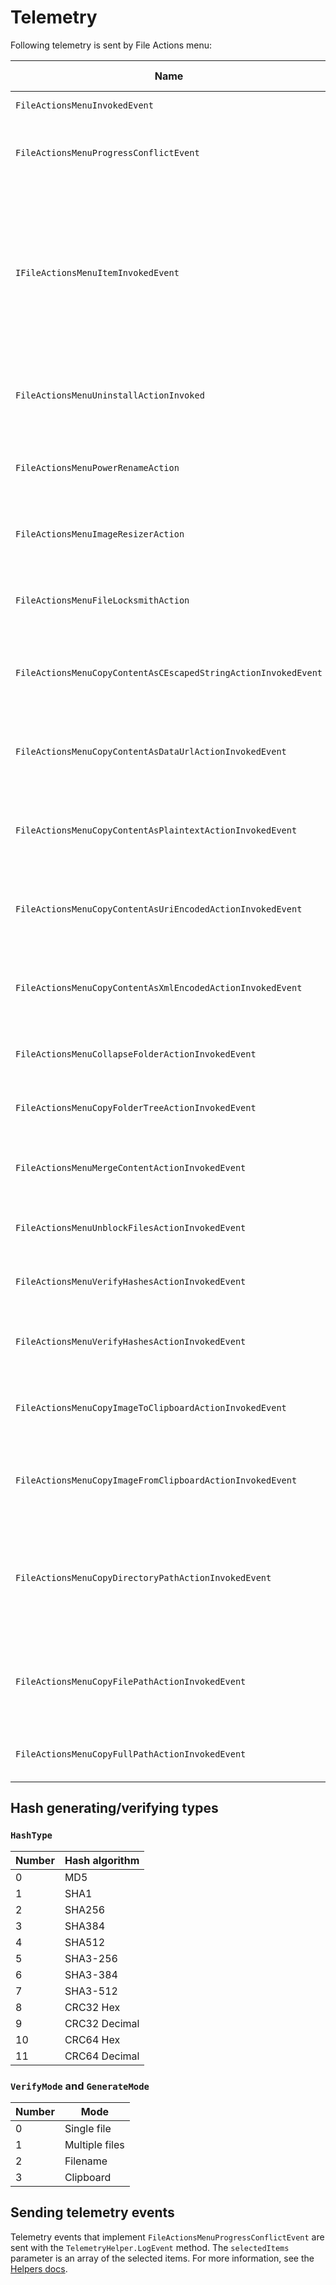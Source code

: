 # Telemetry

Following telemetry is sent by File Actions menu:

|Name|Thrown when...|Properties|
|----|-----------|----------|
| `FileActionsMenuInvokedEvent` | The menu is invoked. | **LoadedPluginsCount**: How many plugins were loaded. |
| `FileActionsMenuProgressConflictEvent` | A progress window is open and a conflict was solved. | **ReplaceChosen**: `true` when the replace option got Chosen, otherwise `false`
|||
| `IFileActionsMenuItemInvokedEvent` | Never, but is the base type for all the following events. | **ItemCount**: How many items are selected.<br/> **HasExecutableFilesSelected**: If any files ending in `.exe` or `.dll` are selected.<br/>**HasFilesSelected**: If the selection contains any files.<br/>**HasFolderSelected**: If the selection contains any folders.<br/>**HasImageSelected**: If the selection contains any image files.|
| `FileActionsMenuUninstallActionInvoked` | When the uninstall action is called. | **IsCalledFromDesktop**: If the selected item was on the desktop.<br/> **IsCalledOnShortcut**: If the selected item is a shortcut (`.ink` file). |
| `FileActionsMenuPowerRenameAction` | When PowerRename is launched via File Actions menu | |
| `FileActionsMenuImageResizerAction` | When Image Resizer is launched via File Actions menu | |
| `FileActionsMenuFileLocksmithAction` | When File Locksmith is launched via File Actions menu | |
| `FileActionsMenuCopyContentAsCEscapedStringActionInvokedEvent` | When the "Copy file content → As C escaped string" action is invoked | |
| `FileActionsMenuCopyContentAsDataUrlActionInvokedEvent` | When the "Copy file content → As data url" action is invoked | |
| `FileActionsMenuCopyContentAsPlaintextActionInvokedEvent` | When the "Copy file content → As plaintext" action is invoked | |
| `FileActionsMenuCopyContentAsUriEncodedActionInvokedEvent` | When the "Copy file content → As URI encoded string" action is invoked | |
| `FileActionsMenuCopyContentAsXmlEncodedActionInvokedEvent` | When the "Copy file content → As XML encoded string" action is invoked | |
| `FileActionsMenuCollapseFolderActionInvokedEvent` | When the "Collapse folder" action is invoked | **CollapsedFilesCount**: The number of files in the folder that was collapsed. |
| `FileActionsMenuCopyFolderTreeActionInvokedEvent` | When the "Copy folder tree" action is invoked | **IsDriveRoot**: If the selected folder is a drive or not. |
| `FileActionsMenuMergeContentActionInvokedEvent ` | When the "Merge content" action is invoked | **HasDifferentExtensions**: If the merged files had different file extensions or not.
| `FileActionsMenuUnblockFilesActionInvokedEvent` | When the "Unblock files" action is called. | |
| `FileActionsMenuVerifyHashesActionInvokedEvent` | When a Verify Checksum action is called. | **HashType**: The hash algorithm used.<br />**VerifyMode**: The mode used to get the comparing hash. |
| `FileActionsMenuVerifyHashesActionInvokedEvent` | When a Generate Checksum action is called. | **HashType**: The hash algorithm used.<br />**GenerateMode**: The mode used to save the generated hash. |
| `FileActionsMenuCopyImageToClipboardActionInvokedEvent` | When the "Copy image to clipboard" action is invoked | |
| `FileActionsMenuCopyImageFromClipboardActionInvokedEvent` | When the "Copy image from clipboard to folder" action is invoked | |
| `FileActionsMenuCopyDirectoryPathActionInvokedEvent` | When the "Copy path of the containing folder" or "Copy WSL path of the containing folder" action is invoked | **IsWSLMode**: If the WSL path was copied.<br/>**ResolveShortcut**: If the resolve shortcut option is activated. |
| `FileActionsMenuCopyFilePathActionInvokedEvent` | When the "Copy full path" or "Copy full WSL path" action is invoked | **IsWSLMode**: If the WSL path was copied.<br/>**ResolveShortcut**: If the resolve shortcut option is activated.<br/>**Delimiter**: Which path delimiter was used. |
| `FileActionsMenuCopyFullPathActionInvokedEvent` | When the "Copy full path" action is invoked | |

## Hash generating/verifying types

### `HashType`

| Number | Hash algorithm |
|--------|---------------|
|    0   | MD5           |
|    1   | SHA1          |
|    2   | SHA256        |
|    3   | SHA384        |
|    4   | SHA512        |
|    5   | SHA3-256      |
|    6   | SHA3-384      |
|    7   | SHA3-512      |
|    8   | CRC32 Hex     |
|    9   | CRC32 Decimal |
|   10   | CRC64 Hex     |
|   11   | CRC64 Decimal |

### `VerifyMode` and `GenerateMode`

| Number | Mode           |
|--------|----------------|
|    0   | Single file    |
|    1   | Multiple files |
|    2   | Filename       |
|    3   | Clipboard      |

## Sending telemetry events

Telemetry events that implement `FileActionsMenuProgressConflictEvent` are sent with the `TelemetryHelper.LogEvent` method. The `selectedItems` parameter is an array of the selected items. For more information, see the [Helpers docs](Helpers.md#void-logeventtt-e-string-selecteditems-where-t--eventbase-ifileactionsmenuiteminvokedevent).
